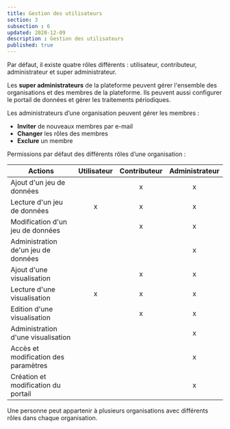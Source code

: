 ```yaml
---
title: Gestion des utilisateurs
section: 3
subsection : 6
updated: 2020-12-09
description : Gestion des utilisateurs
published: true
---
```


Par défaut, il existe quatre rôles différents : utilisateur, contributeur, administrateur et super administrateur.

Les **super administrateurs** de la plateforme peuvent gérer l'ensemble des organisations et des membres de la plateforme. Ils peuvent aussi configurer le portail de données et gérer les traitements périodiques.

Les administrateurs d’une organisation peuvent gérer les membres :

* **Inviter** de nouveaux membres par e-mail
* **Changer** les rôles des membres
* **Exclure** un membre

Permissions par défaut des différents rôles d’une organisation :

| Actions                              | Utilisateur | Contributeur | Administrateur |
|--------------------------------------|:-----------:|:------------:|:--------------:|
| Ajout d'un jeu de données            |             |       x      |        x       |
| Lecture d'un jeu de données          |      x      |       x      |        x       |
| Modification d'un jeu de données     |             |       x      |        x       |
| Administration de'un jeu de données  |             |              |        x       |
| Ajout d'une visualisation            |             |       x      |        x       |
| Lecture d'une visualisation          |      x      |       x      |        x       |
| Edition d'une visualisation          |             |       x      |        x       |
| Administration d'une visualisation   |             |              |        x       |
| Accès et modification des paramètres |             |              |        x       |
| Création et modification du portail  |             |              |        x       |

Une personne peut appartenir à plusieurs organisations avec différents rôles dans chaque organisation.

